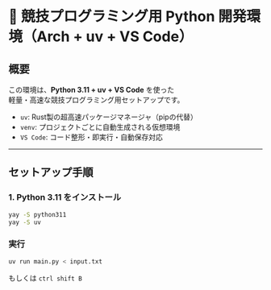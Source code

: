 # 🧩 競技プログラミング用 Python 開発環境（Arch + uv + VS Code）

## 概要
この環境は、**Python 3.11 + uv + VS Code** を使った  
軽量・高速な競技プログラミング用セットアップです。

- `uv`: Rust製の超高速パッケージマネージャ（pipの代替）
- `venv`: プロジェクトごとに自動生成される仮想環境
- `VS Code`: コード整形・即実行・自動保存対応

---

## セットアップ手順

### 1. Python 3.11 をインストール
```bash
yay -S python311
yay -S uv
```

### 実行
```bash
uv run main.py < input.txt
```
もしくは
`ctrl shift B`

